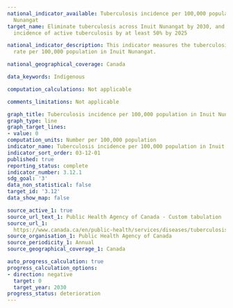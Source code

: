 ```yaml
---
national_indicator_available: Tuberculosis incidence per 100,000 population in Inuit
  Nunangat
target_name: Eliminate tuberculosis across Inuit Nunangat by 2030, and reducing the
  incidence of active tuberculosis by at least 50% by 2025

national_indicator_description: This indicator measures the tuberculosis incidence
  rate per 100,000 population in Inuit Nunangat.

national_geographical_coverage: Canada

data_keywords: Indigenous

computation_calculations: Not applicable

comments_limitations: Not applicable

graph_title: Tuberculosis incidence per 100,000 population in Inuit Nunangat
graph_type: line
graph_target_lines:
- value: 0
computation_units: Number per 100,000 population
indicator_name: Tuberculosis incidence per 100,000 population in Inuit Nunangat
indicator_sort_order: 03-12-01
published: true
reporting_status: complete
indicator_number: 3.12.1
sdg_goal: '3'
data_non_statistical: false
target_id: '3.12'
data_show_map: false

source_active_1: true
source_url_text_1: Public Health Agency of Canada - Custom tabulation
source_url_1: 
  https://www.canada.ca/en/public-health/services/diseases/tuberculosis/surveillance.html
source_organisation_1: Public Health Agency of Canada
source_periodicity_1: Annual
source_geographical_coverage_1: Canada

auto_progress_calculation: true
progress_calculation_options:
- direction: negative
  target: 0
  target_year: 2030
progress_status: deterioration
---
```

